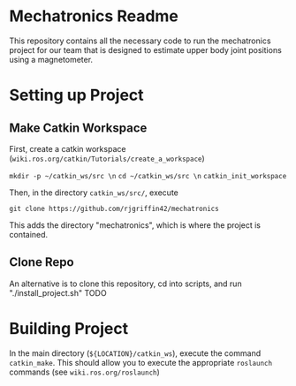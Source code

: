 # Mechatronics Readme

This repository contains all the necessary code to run the mechatronics project for our team that is designed to estimate upper body joint positions using a magnetometer.

# Setting up Project

## Make Catkin Workspace 

First, create a catkin workspace (```wiki.ros.org/catkin/Tutorials/create_a_workspace```)

```mkdir -p ~/catkin_ws/src \n```
```cd ~/catkin_ws/src \n```
```catkin_init_workspace```

Then, in the directory `catkin_ws/src/`, execute

```git clone https://github.com/rjgriffin42/mechatronics```

This adds the directory "mechatronics", which is where the project is contained.

## Clone Repo

An alternative is to clone this repository, cd into scripts, and run "./install_project.sh" TODO

# Building Project

In the main directory (`${LOCATION}/catkin_ws`), execute the command `catkin_make`. This should allow you to execute the appropriate `roslaunch` commands (see `wiki.ros.org/roslaunch`)
